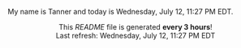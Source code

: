 My name is Tanner and today is Wednesday, July 12, 11:27 PM EDT.

<p align="center">This <i>README</i> file is generated <b>every 3 hours</b>!</br>Last refresh: Wednesday, July 12, 11:27 PM EDT<br /></p>
